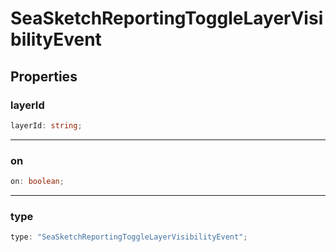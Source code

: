 # SeaSketchReportingToggleLayerVisibilityEvent

## Properties

### layerId

```ts
layerId: string;
```

---

### on

```ts
on: boolean;
```

---

### type

```ts
type: "SeaSketchReportingToggleLayerVisibilityEvent";
```
